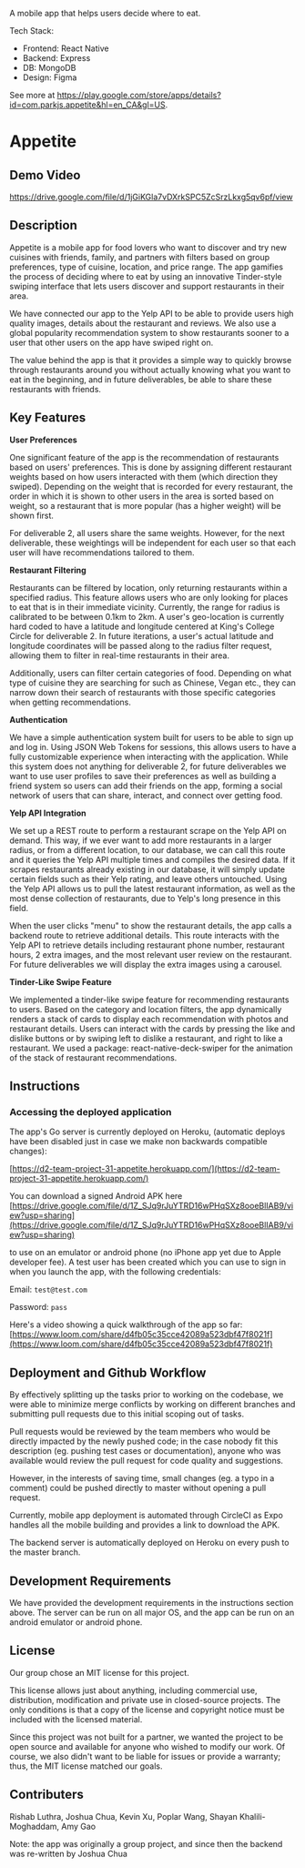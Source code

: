 A mobile app that helps users decide where to eat. 

Tech Stack: 

- Frontend: React Native
- Backend: Express 
- DB: MongoDB 
- Design: Figma 

See more at https://play.google.com/store/apps/details?id=com.parkjs.appetite&hl=en_CA&gl=US. 

# Appetite

## Demo Video
https://drive.google.com/file/d/1jGiKGla7vDXrkSPC5ZcSrzLkxg5qv6pf/view

## Description

Appetite is a mobile app for food lovers who want to discover and try new cuisines with friends, family, and partners with filters based on group preferences, type of cuisine, location, and price range. The app gamifies the process of deciding where to eat by using an innovative Tinder-style swiping interface that lets users discover and support restaurants in their area. 

We have connected our app to the Yelp API to be able to provide users high quality images, details about the restaurant and reviews. We also use a global popularity recommendation system to show restaurants sooner to a user that other users on the app have swiped right on.

The value behind the app is that it provides a simple way to quickly browse through restaurants around you without actually knowing what you want to eat in the beginning, and in future deliverables, be able to share these restaurants with friends.

## Key Features

**User Preferences**

One significant feature of the app is the recommendation of restaurants based on users' preferences. This is done by assigning different restaurant weights based on how users interacted with them (which direction they swiped). Depending on the weight that is recorded for every restaurant, the order in which it is shown to other users in the area is sorted based on weight, so a restaurant that is more popular (has a higher weight) will be shown first. 

For deliverable 2, all users share the same weights. However, for the next deliverable, these weightings will be independent for each user so that each user will have recommendations tailored to them.

**Restaurant Filtering**

Restaurants can be filtered by location, only returning restaurants within a specified radius. This feature allows users who are only looking for places to eat that is in their immediate vicinity. Currently, the range for radius is calibrated to be between 0.1km to 2km.  A user's geo-location is currently hard coded to have a latitude and longitude centered at King's College Circle for deliverable 2. In future iterations, a user's actual latitude and longitude coordinates will be passed along to the radius filter request, allowing them to filter in real-time restaurants in their area.    

Additionally, users can filter certain categories of food. Depending on what type of cuisine they are searching for such as Chinese, Vegan etc., they can narrow down their search of restaurants with those specific categories when getting recommendations. 

**Authentication**

We have a simple authentication system built for users to be able to sign up and log in. Using JSON Web Tokens for sessions, this allows users to have a fully customizable experience when interacting with the application. While this system does not anything for deliverable 2, for future deliverables we want to use user profiles to save their preferences as well as building a friend system so users can add their friends on the app, forming a social network of users that can share, interact, and connect over getting food. 

**Yelp API Integration**

We set up a REST route to perform a restaurant scrape on the Yelp API on demand. This way, if we ever want to add more restaurants in a larger radius, or from a different location, to our database, we can call this route and it queries the Yelp API multiple times and compiles the desired data. If it scrapes restaurants already existing in our database, it will simply update certain fields such as their Yelp rating, and leave others untouched. Using the Yelp API allows us to pull the latest restaurant information, as well as the most dense collection of restaurants, due to Yelp's long presence in this field.

When the user clicks "menu" to show the restaurant details, the app calls a backend route to retrieve additional details. This route interacts with the Yelp API to retrieve details including restaurant phone number, restaurant hours, 2 extra images, and the most relevant user review on the restaurant. For future deliverables we will display the extra images using a carousel.

**Tinder-Like Swipe Feature**

We implemented a tinder-like swipe feature for recommending restaurants to users. Based on the category and location filters, the app dynamically renders a stack of cards to display each recommendation with photos and restaurant details. Users can interact with the cards by pressing the like and dislike buttons or by swiping left to dislike a restaurant, and right to like a restaurant. We used a package: react-native-deck-swiper for the animation of the stack of restaurant recommendations.

## Instructions

### Accessing the deployed application

The app's Go server is currently deployed on Heroku, (automatic deploys have been disabled just in case we make non backwards compatible changes): 

[https://d2-team-project-31-appetite.herokuapp.com/](https://d2-team-project-31-appetite.herokuapp.com/)

You can download a signed Android APK here [https://drive.google.com/file/d/1Z_SJq9rJuYTRD16wPHqSXz8ooeBlIAB9/view?usp=sharing](https://drive.google.com/file/d/1Z_SJq9rJuYTRD16wPHqSXz8ooeBlIAB9/view?usp=sharing)

to use on an emulator or android phone (no iPhone app yet due to Apple developer fee). A test user has been created which you can use to sign in when you launch the app, with the following credentials:

Email: `test@test.com`

Password: `pass`

Here's a video showing a quick walkthrough of the app so far: [https://www.loom.com/share/d4fb05c35cce42089a523dbf47f8021f](https://www.loom.com/share/d4fb05c35cce42089a523dbf47f8021f)

## Deployment and Github Workflow

By effectively splitting up the tasks prior to working on the codebase, we were able to minimize merge conflicts by working on different branches and submitting pull requests due to this initial scoping out of tasks. 

Pull requests would be reviewed by the team members who would be directly impacted by the newly pushed code; in the case nobody fit this description (eg. pushing test cases or documentation), anyone who was available would review the pull request for code quality and suggestions.

However, in the interests of saving time, small changes (eg. a typo in a comment) could be pushed directly to master without opening a pull request.

Currently, mobile app deployment is automated through CircleCI as Expo handles all the mobile building and provides a link to download the APK.

The backend server is automatically deployed on Heroku on every push to the master branch.

## Development Requirements

We have provided the development requirements in the instructions section above. The server can be run on all major OS, and the app can be run on an android emulator or android phone.

## License

Our group chose an MIT license for this project.

This license allows just about anything, including commercial use, distribution, modification and private use in closed-source projects. The only conditions is that a copy of the license and copyright notice must be included with the licensed material.

Since this project was not built for a partner, we wanted the project to be open source and available for anyone who wished to modify our work. Of course, we also didn't want to be liable for issues or provide a warranty; thus, the MIT license matched our goals.

## Contributers

Rishab Luthra, Joshua Chua, Kevin Xu, Poplar Wang, Shayan Khalili-Moghaddam, Amy Gao

Note: the app was originally a group project, and since then the backend was re-written by Joshua Chua 
